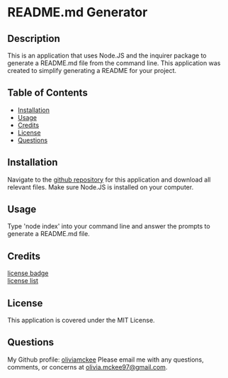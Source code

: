 # README.md Generator

  ## Description 
  This is an application that uses Node.JS and the inquirer package to generate a README.md file from the command line. This application was created to simplify generating a README for your project. 

  ## Table of Contents 
  - [Installation](#installation)
  - [Usage](#usage)
  - [Credits](#credits)
  - [License](#license)
  - [Questions](#questions)

  ## Installation
  Navigate to the [github repository](https://github.com/oliviamckee/readme-generator) for this application and download all relevant files. Make sure Node.JS is installed on your computer. 

  ## Usage
  Type 'node index' into your command line and answer the prompts to generate a README.md file. 

  ## Credits
  [license badge](https://shields.io/category/license)  
  [license list](https://choosealicense.com/licenses/)
  
  ## License 
  This application is covered under the MIT License.  

  ## Questions
  My Github profile: [oliviamckee](https://github.com/oliviamckee)
  Please email me with any questions, comments, or concerns at olivia.mckee97@gmail.com.
